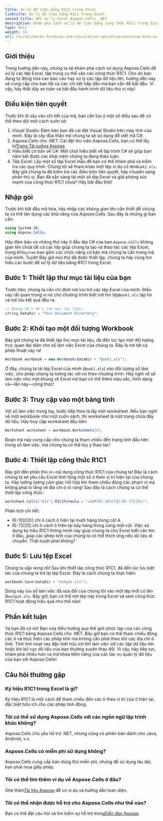 ```yaml
---
title: Xử lý dữ liệu bằng R1C1 trong Excel
linktitle: Xử lý dữ liệu bằng R1C1 trong Excel
second_title: API xử lý Excel Aspose.Cells .NET
description: Khám phá cách xử lý dữ liệu bằng công thức R1C1 trong Excel bằng Aspose.Cells cho .NET. Có kèm hướng dẫn từng bước và ví dụ.
type: docs
weight: 19
url: /vi/net/excel-formulas-and-calculation-options/processing-data-using-r1c1/
---
```

## Giới thiệu 
Trong hướng dẫn này, chúng ta sẽ khám phá cách sử dụng Aspose.Cells để xử lý các tệp Excel, tập trung cụ thể vào các công thức R1C1. Cho dù bạn đang tự động hóa các báo cáo hay xử lý các tập dữ liệu lớn, hướng dẫn này sẽ cung cấp cho bạn tất cả các chi tiết hấp dẫn mà bạn cần để bắt đầu. Vì vậy, hãy thắt dây an toàn và bắt đầu hành trình dữ liệu thú vị này!
## Điều kiện tiên quyết
Trước khi đi sâu vào chi tiết của mã, bạn cần lưu ý một số điều sau để có thể theo dõi một cách suôn sẻ:
1. Visual Studio: Đảm bảo bạn đã cài đặt Visual Studio trên máy tính của mình. Đây là cây đũa thần mà chúng ta sẽ sử dụng để viết mã C#.
2.  Aspose.Cells cho .NET: Cài đặt thư viện Aspose.Cells, bạn có thể lấy từ[Trang Tải xuống Aspose](https://releases.aspose.com/cells/net/).
3. Hiểu biết cơ bản về C#: Một chút hiểu biết về lập trình C# sẽ giúp bạn nắm bắt được các khái niệm chúng ta đang thảo luận.
4.  Tệp Excel: Lấy một số tệp Excel mẫu để bạn có thể khám phá và kiểm tra các quy trình. Chúng tôi sẽ tham khảo một tệp ví dụ có tên`Book1.xls`.
Bây giờ chúng ta đã kiểm tra các điều kiện tiên quyết, hãy chuyển sang phần thú vị. Bạn đã sẵn sàng tải một số tệp Excel và giải phóng sức mạnh của công thức R1C1 chưa? Hãy bắt đầu thôi!
## Nhập gói
Trước khi bắt đầu mã hóa, hãy nhập các không gian tên cần thiết để chúng ta có thể tận dụng các khả năng của Aspose.Cells. Sau đây là những gì bạn cần:
```csharp
using System.IO;
using Aspose.Cells;
```
 Hãy đảm bảo có những thứ này ở đầu tệp C# của bạn.`Aspose.Cells` không gian tên chứa tất cả các lớp giúp chúng ta tạo và thao tác các tệp Excel, trong khi`System` bao gồm các chức năng cơ bản mà chúng ta cần trong mã của mình.
Tuyệt! Bây giờ mọi thứ đã được thiết lập, chúng ta hãy cùng tìm hiểu các bước để xử lý dữ liệu bằng R1C1 trong Excel.
## Bước 1: Thiết lập thư mục tài liệu của bạn
Trước tiên, chúng ta cần chỉ định nơi lưu trữ các tệp Excel của mình. Điều này rất quan trọng vì nó cho chương trình biết nơi tìm tệp`Book1.xls` tập tin và nơi lưu kết quả đầu ra.
```csharp
// Đường dẫn đến thư mục tài liệu.
string dataDir = "Your Document Directory";
```
## Bước 2: Khởi tạo một đối tượng Workbook
Bây giờ chúng ta đã thiết lập thư mục tài liệu, đã đến lúc tạo một đối tượng trực quan đại diện cho sổ làm việc Excel của chúng ta. Đây là nơi tất cả phép thuật xảy ra!
```csharp
Workbook workbook = new Workbook(dataDir + "Book1.xls");
```
Ở đây, chúng ta tải tệp Excel của mình (`Book1.xls`) vào đối tượng sổ làm việc, cho phép chúng ta tương tác với nó theo chương trình. Hãy nghĩ về sổ làm việc như một khung vẽ Excel nơi bạn có thể thêm màu sắc, hình dạng và—lần này—công thức!
## Bước 3: Truy cập vào một bảng tính
Với sổ làm việc trong tay, bước tiếp theo là lấy một worksheet. Nếu bạn nghĩ về một workbook như một cuốn sách, thì worksheet là một trang chứa đầy dữ liệu. Hãy truy cập worksheet đầu tiên:
```csharp
Worksheet worksheet = workbook.Worksheets[0];
```
Đoạn mã này cung cấp cho chúng ta tham chiếu đến trang tính đầu tiên trong sổ làm việc, mà chúng ta có thể tùy ý thao tác!
## Bước 4: Thiết lập công thức R1C1
Bây giờ đến phần thú vị—sử dụng công thức R1C1 của chúng ta! Đây là cách chúng ta sẽ yêu cầu Excel tính tổng một số ô theo vị trí hiện tại của chúng ta. Hãy tưởng tượng cảm giác hồi hộp khi tham chiếu động các phạm vi mà không phải lo lắng về địa chỉ ô rõ ràng! Sau đây là cách chúng ta có thể thiết lập công thức:
```csharp
worksheet.Cells["A11"].R1C1Formula = "=SUM(R[-10]C[0]:R[-7]C[0])";
```
Phân tích chi tiết: 
- R[-10]C[0] chỉ ô cách ô hiện tại mười hàng trong cột A.
- R[-7]C[0] chỉ ô cách ô hiện tại bảy hàng trong cùng một cột.
Việc sử dụng ký hiệu R1C1 thông minh này giúp chúng ta cho Excel biết cần tìm ở đâu, giúp các phép tính của chúng ta có thể thích ứng nếu dữ liệu di chuyển. Thật tuyệt phải không?
## Bước 5: Lưu tệp Excel
Chúng ta sắp xong rồi! Sau khi thiết lập công thức R1C1, đã đến lúc lưu kiệt tác của chúng ta trở lại tệp Excel. Đây là cách chúng ta thực hiện:
```csharp
workbook.Save(dataDir + "output.xls");
```
 Dòng này lưu sổ làm việc đã sửa đổi của chúng tôi vào một tệp mới có tên là`output.xls`. Bây giờ, bạn có thể mở tệp này trong Excel và xem công thức R1C1 hoạt động hiệu quả như thế nào!
## Phần kết luận
Và bạn đã có nó! Bạn vừa điều hướng qua thế giới phức tạp của các công thức R1C1 bằng Aspose.Cells cho .NET. Bây giờ bạn có thể tham chiếu động các ô và thực hiện các phép tính mà không cần phải theo dõi các địa chỉ ô tĩnh. 
Tính linh hoạt này đặc biệt hữu ích khi làm việc với các tập dữ liệu lớn hoặc khi bố cục dữ liệu của bạn thường xuyên thay đổi. Vì vậy, hãy tiếp tục, khám phá nhiều hơn và mở khóa tiềm năng của các tác vụ quản lý dữ liệu của bạn với Aspose.Cells!
## Câu hỏi thường gặp
### Ký hiệu R1C1 trong Excel là gì?
Ký hiệu R1C1 là một cách để tham chiếu đến các ô theo vị trí của ô hiện tại, đặc biệt hữu ích cho các phép tính động.
### Tôi có thể sử dụng Aspose.Cells với các ngôn ngữ lập trình khác không?
Aspose.Cells chủ yếu hỗ trợ .NET, nhưng cũng có phiên bản dành cho Java, Android, v.v.
### Aspose.Cells có miễn phí sử dụng không?
Aspose.Cells cung cấp bản dùng thử miễn phí, nhưng để sử dụng lâu dài, bạn phải mua giấy phép.
### Tôi có thể tìm thêm ví dụ về Aspose.Cells ở đâu?
 Ghé thăm[Tài liệu Aspose](https://reference.aspose.com/cells/net/) để có ví dụ và hướng dẫn toàn diện.
### Tôi có thể nhận được hỗ trợ cho Aspose.Cells như thế nào?
Bạn có thể đặt câu hỏi và tìm kiếm sự hỗ trợ trong[Diễn đàn Aspose](https://forum.aspose.com/c/cells/9).